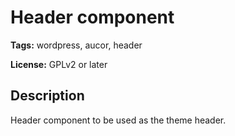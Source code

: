 # Header component

**Tags:** wordpress, aucor, header

**License:** GPLv2 or later

## Description

Header component to be used as the theme header.
